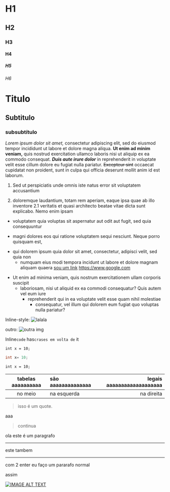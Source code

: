 # H1
## H2
### H3
#### H4
##### H5
###### H6

Titulo
===
Subtitulo
---
### subsubtítulo

*Lorem ipsum dolor sit amet,* consectetur adipiscing elit, sed do eiusmod tempor incididunt ut labore et dolore magna aliqua. **Ut enim ad minim veniam,** quis nostrud exercitation ullamco laboris nisi ut aliquip ex ea commodo consequat. **_Duis aute irure dolor_** in reprehenderit in voluptate velit esse cillum dolore eu fugiat nulla pariatur. ~~Excepteur sint~~ occaecat cupidatat non proident, sunt in culpa qui officia deserunt mollit anim id est laborum.

1. Sed ut perspiciatis unde omnis iste natus error sit voluptatem accusantium
2) doloremque laudantium, totam rem aperiam, eaque ipsa quae ab illo inventore
2.1 veritatis et quasi architecto beatae vitae dicta sunt explicabo. Nemo enim ipsam
+ voluptatem quia voluptas sit aspernatur aut odit aut fugit, sed quia consequuntur
* magni dolores eos qui ratione voluptatem sequi nesciunt. Neque porro quisquam est,
- qui dolorem ipsum quia dolor sit amet, consectetur, adipisci velit, sed quia non
    * numquam eius modi tempora incidunt ut labore et dolore magnam aliquam quaera
[sou um link](https://www.google.com "google")
<https://www.google.com>
* Ut enim ad minima veniam, quis nostrum exercitationem ullam corporis suscipit
    - laboriosam, nisi ut aliquid ex ea commodi consequatur? Quis autem vel eum iure
        + reprehenderit qui in ea voluptate velit esse quam nihil molestiae
            - consequatur, vel illum qui dolorem eum fugiat quo voluptas nulla pariatur?
            
Inline-style:
![lalala](http://www.petsexperience.com/wp-content/uploads/2018/05/What-Are-Hybrid-Cat-Breeds.jpg "cat")

outro:
![outra img][teste]

[teste]:
http://www.petsexperience.com/wp-content/uploads/2018/05/What-Are-Hybrid-Cat-Breeds.jpg "kitty"



Inline`code` has`crases em volta de` it
```
int x = 10;
```
```java
int x= 10;
```
    
    int x = 10;

|tabelas  aaaaaaaaaa  |são aaaaaaaaaaaaaa   |legais aaaaaaaaaaaaaaaaaaa|
|:-: |:-| -:|
|no meio| na esquerda|na direita|

> isso é um quote.

aaa

> continua

ola este é um paragrafo
***
este tambem
___
com 2 enter eu faço um pararafo normal

assim

[![IMAGE ALT TEXT](https://i.ytimg.com/vi/jkFpL4AR6Ak/hqdefault.jpg?sqp=-oaymwEiCKgBEF5IWvKriqkDFQgBFQAAAAAYASUAAMhCPQCAokN4AQ==&rs=AOn4CLC_3Q3IDp_q8Nc18Gmt_szuTNbMpA)](https://www.youtube.com/watch?v=d6bfyIKUYHE)

